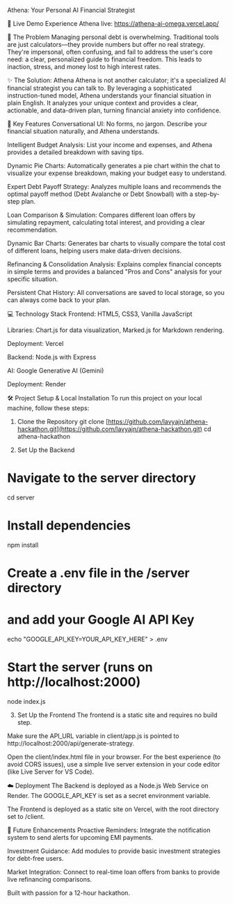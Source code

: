 Athena: Your Personal AI Financial Strategist

🚀 Live Demo
Experience Athena live: https://athena-ai-omega.vercel.app/

🎯 The Problem
Managing personal debt is overwhelming. Traditional tools are just calculators—they provide numbers but offer no real strategy. They're impersonal, often confusing, and fail to address the user's core need: a clear, personalized guide to financial freedom. This leads to inaction, stress, and money lost to high interest rates.

✨ The Solution: Athena
Athena is not another calculator; it's a specialized AI financial strategist you can talk to. By leveraging a sophisticated instruction-tuned model, Athena understands your financial situation in plain English. It analyzes your unique context and provides a clear, actionable, and data-driven plan, turning financial anxiety into confidence.

🌟 Key Features
Conversational UI: No forms, no jargon. Describe your financial situation naturally, and Athena understands.

Intelligent Budget Analysis: List your income and expenses, and Athena provides a detailed breakdown with saving tips.

Dynamic Pie Charts: Automatically generates a pie chart within the chat to visualize your expense breakdown, making your budget easy to understand.

Expert Debt Payoff Strategy: Analyzes multiple loans and recommends the optimal payoff method (Debt Avalanche or Debt Snowball) with a step-by-step plan.

Loan Comparison & Simulation: Compares different loan offers by simulating repayment, calculating total interest, and providing a clear recommendation.

Dynamic Bar Charts: Generates bar charts to visually compare the total cost of different loans, helping users make data-driven decisions.

Refinancing & Consolidation Analysis: Explains complex financial concepts in simple terms and provides a balanced "Pros and Cons" analysis for your specific situation.

Persistent Chat History: All conversations are saved to local storage, so you can always come back to your plan.

💻 Technology Stack
Frontend: HTML5, CSS3, Vanilla JavaScript

Libraries: Chart.js for data visualization, Marked.js for Markdown rendering.

Deployment: Vercel

Backend: Node.js with Express

AI: Google Generative AI (Gemini)

Deployment: Render

🛠️ Project Setup & Local Installation
To run this project on your local machine, follow these steps:

1. Clone the Repository
git clone [https://github.com/lavyajn/athena-hackathon.git](https://github.com/lavyajn/athena-hackathon.git)
cd athena-hackathon

2. Set Up the Backend
# Navigate to the server directory
cd server

# Install dependencies
npm install

# Create a .env file in the /server directory
# and add your Google AI API Key
echo "GOOGLE_API_KEY=YOUR_API_KEY_HERE" > .env

# Start the server (runs on http://localhost:2000)
node index.js

3. Set Up the Frontend
The frontend is a static site and requires no build step.

Make sure the API_URL variable in client/app.js is pointed to http://localhost:2000/api/generate-strategy.

Open the client/index.html file in your browser. For the best experience (to avoid CORS issues), use a simple live server extension in your code editor (like Live Server for VS Code).

☁️ Deployment
The Backend is deployed as a Node.js Web Service on Render. The GOOGLE_API_KEY is set as a secret environment variable.

The Frontend is deployed as a static site on Vercel, with the root directory set to /client.

🔮 Future Enhancements
Proactive Reminders: Integrate the notification system to send alerts for upcoming EMI payments.

Investment Guidance: Add modules to provide basic investment strategies for debt-free users.

Market Integration: Connect to real-time loan offers from banks to provide live refinancing comparisons.

Built with passion for a 12-hour hackathon.
